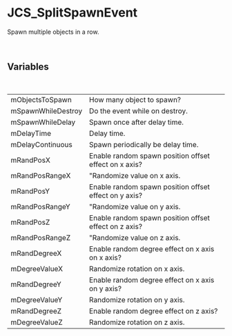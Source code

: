 <div id="content-header">
  <h1>JCS_SplitSpawnEvent</h1>
</div>

<p>
  Spawn multiple objects in a row.
</p>


<br/>
<h2>Variables</h2>
<br/>

<table>
  <tr>
    <td>mObjectsToSpawn</td>
    <td>How many object to spawn?</td>
  </tr>
  <tr>
    <td>mSpawnWhileDestroy</td>
    <td>Do the event while on destroy.</td>
  </tr>
  <tr>
    <td>mSpawnWhileDelay</td>
    <td>Spawn once after delay time.</td>
  </tr>
  <tr>
    <td>mDelayTime</td>
    <td>Delay time.</td>
  </tr>
  <tr>
    <td>mDelayContinuous</td>
    <td>Spawn periodically be delay time.</td>
  </tr>
  <tr>
    <td>mRandPosX</td>
    <td>Enable random spawn position offset effect on x axis?</td>
  </tr>
  <tr>
    <td>mRandPosRangeX</td>
    <td>"Randomize value on x axis.</td>
  </tr>
  <tr>
    <td>mRandPosY</td>
    <td>Enable random spawn position offset effect on y axis?</td>
  </tr>
  <tr>
    <td>mRandPosRangeY</td>
    <td>"Randomize value on y axis.</td>
  </tr>
  <tr>
    <td>mRandPosZ</td>
    <td>Enable random spawn position offset effect on z axis?</td>
  </tr>
  <tr>
    <td>mRandPosRangeZ</td>
    <td>"Randomize value on z axis.</td>
  </tr>
  <tr>
    <td>mRandDegreeX</td>
    <td>Enable random degree effect on x axis on x axis?</td>
  </tr>
  <tr>
    <td>mDegreeValueX</td>
    <td>Randomize rotation on x axis.</td>
  </tr>
  <tr>
    <td>mRandDegreeY</td>
    <td>Enable random degree effect on x axis on y axis?</td>
  </tr>
  <tr>
    <td>mDegreeValueY</td>
    <td>Randomize rotation on y axis.</td>
  </tr>
  <tr>
    <td>mRandDegreeZ</td>
    <td>Enable random degree effect on z axis?</td>
  </tr>
  <tr>
    <td>mDegreeValueZ</td>
    <td>Randomize rotation on z axis.</td>
  </tr>
</table>
